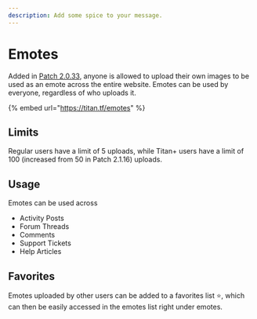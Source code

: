 ```yaml
---
description: Add some spice to your message.
---
```


# Emotes

Added in [Patch 2.0.33](https://steamcommunity.com/groups/titantf/discussions/11/1733210552660130995/), anyone is allowed to upload their own images to be used as an emote across the entire website. Emotes can be used by everyone, regardless of who uploads it.

{% embed url="https://titan.tf/emotes" %}

## Limits

Regular users have a limit of 5 uploads, while Titan+ users have a limit of 100 \(increased from 50 in Patch 2.1.16\) uploads.

## Usage

Emotes can be used across

* Activity Posts
* Forum Threads
* Comments
* Support Tickets
* Help Articles

## Favorites

Emotes uploaded by other users can be added to a favorites list ⭐, which can then be easily accessed in the emotes list right under emotes.

